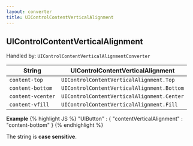 ```yaml
---
layout: converter
title: UIControlContentVerticalAlignment
---
```


## UIControlContentVerticalAlignment
Handled by: <code>UIControlContentVerticalAlignmentConverter</code>

| String | UIControlContentVerticalAlignment |
| ------ | -------------- |
| `content-top` | `UIControlContentVerticalAlignment.Top` |
| `content-bottom` | `UIControlContentVerticalAlignment.Bottom` |
| `content-vcenter` | `UIControlContentVerticalAlignment.Center` |
| `content-vfill` | `UIControlContentVerticalAlignment.Fill` |

**Example**
{% highlight JS %}
"UIButton" : {
	"contentVerticalAlignment" : "content-bottom"
}
{% endhighlight %}

<div class="alert alert-info">
The string is <strong>case sensitive</strong>.
</div>